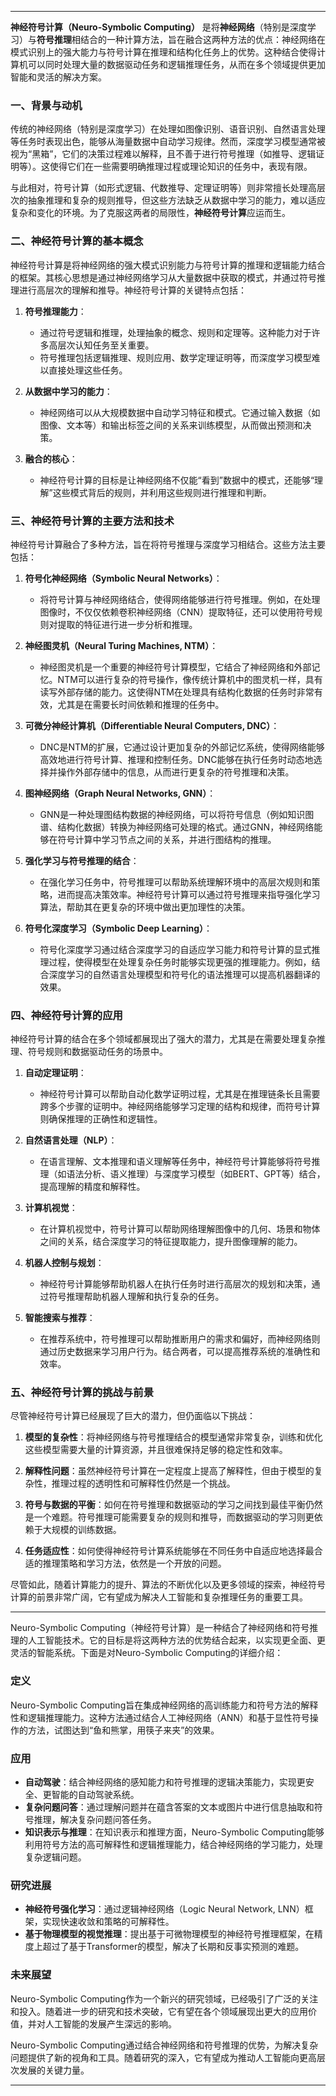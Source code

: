 
---

**神经符号计算（Neuro-Symbolic Computing）** 是将**神经网络**（特别是深度学习）与**符号推理**相结合的一种计算方法，旨在融合这两种方法的优点：神经网络在模式识别上的强大能力与符号计算在推理和结构化任务上的优势。这种结合使得计算机可以同时处理大量的数据驱动任务和逻辑推理任务，从而在多个领域提供更加智能和灵活的解决方案。

### 一、背景与动机

传统的神经网络（特别是深度学习）在处理如图像识别、语音识别、自然语言处理等任务时表现出色，能够从海量数据中自动学习规律。然而，深度学习模型通常被视为“黑箱”，它们的决策过程难以解释，且不善于进行符号推理（如推导、逻辑证明等）。这使得它们在一些需要明确推理过程或理论知识的任务中，表现有限。

与此相对，符号计算（如形式逻辑、代数推导、定理证明等）则非常擅长处理高层次的抽象推理和复杂的规则推导，但这些方法缺乏从数据中学习的能力，难以适应复杂和变化的环境。为了克服这两者的局限性，**神经符号计算**应运而生。

### 二、神经符号计算的基本概念

神经符号计算是将神经网络的强大模式识别能力与符号计算的推理和逻辑能力结合的框架。其核心思想是通过神经网络学习从大量数据中获取的模式，并通过符号推理进行高层次的理解和推导。神经符号计算的关键特点包括：

1. **符号推理能力**：
   - 通过符号逻辑和推理，处理抽象的概念、规则和定理等。这种能力对于许多高层次认知任务至关重要。
   - 符号推理包括逻辑推理、规则应用、数学定理证明等，而深度学习模型难以直接处理这些任务。

2. **从数据中学习的能力**：
   - 神经网络可以从大规模数据中自动学习特征和模式。它通过输入数据（如图像、文本等）和输出标签之间的关系来训练模型，从而做出预测和决策。

3. **融合的核心**：
   - 神经符号计算的目标是让神经网络不仅能“看到”数据中的模式，还能够“理解”这些模式背后的规则，并利用这些规则进行推理和判断。

### 三、神经符号计算的主要方法和技术

神经符号计算融合了多种方法，旨在将符号推理与深度学习相结合。这些方法主要包括：

1. **符号化神经网络（Symbolic Neural Networks）**：
   - 将符号计算与神经网络结合，使得网络能够进行符号推理。例如，在处理图像时，不仅仅依赖卷积神经网络（CNN）提取特征，还可以使用符号规则对提取的特征进行进一步分析和推理。

2. **神经图灵机（Neural Turing Machines, NTM）**：
   - 神经图灵机是一个重要的神经符号计算模型，它结合了神经网络和外部记忆。NTM可以进行复杂的符号操作，像传统计算机中的图灵机一样，具有读写外部存储的能力。这使得NTM在处理具有结构化数据的任务时非常有效，尤其是在需要长时间依赖和推理的任务中。

3. **可微分神经计算机（Differentiable Neural Computers, DNC）**：
   - DNC是NTM的扩展，它通过设计更加复杂的外部记忆系统，使得网络能够高效地进行符号计算、推理和控制任务。DNC能够在执行任务时动态地选择并操作外部存储中的信息，从而进行更复杂的符号推理和决策。

4. **图神经网络（Graph Neural Networks, GNN）**：
   - GNN是一种处理图结构数据的神经网络，可以将符号信息（例如知识图谱、结构化数据）转换为神经网络可处理的格式。通过GNN，神经网络能够在符号计算中学习节点之间的关系，并进行图结构的推理。

5. **强化学习与符号推理的结合**：
   - 在强化学习任务中，符号推理可以帮助系统理解环境中的高层次规则和策略，进而提高决策效率。神经符号计算可以通过符号推理来指导强化学习算法，帮助其在更复杂的环境中做出更加理性的决策。

6. **符号化深度学习（Symbolic Deep Learning）**：
   - 符号化深度学习通过结合深度学习的自适应学习能力和符号计算的显式推理过程，使得模型在处理复杂任务时能够实现更强的推理能力。例如，结合深度学习的自然语言处理模型和符号化的语法推理可以提高机器翻译的效果。

### 四、神经符号计算的应用

神经符号计算的结合在多个领域都展现出了强大的潜力，尤其是在需要处理复杂推理、符号规则和数据驱动任务的场景中。

1. **自动定理证明**：
   - 神经符号计算可以帮助自动化数学证明过程，尤其是在推理链条长且需要跨多个步骤的证明中。神经网络能够学习定理的结构和规律，而符号计算则确保推理的正确性和逻辑性。

2. **自然语言处理（NLP）**：
   - 在语言理解、文本推理和语义理解等任务中，神经符号计算能够将符号推理（如语法分析、语义推理）与深度学习模型（如BERT、GPT等）结合，提高理解的精度和解释性。

3. **计算机视觉**：
   - 在计算机视觉中，符号计算可以帮助网络理解图像中的几何、场景和物体之间的关系，结合深度学习的特征提取能力，提升图像理解的能力。

4. **机器人控制与规划**：
   - 神经符号计算能够帮助机器人在执行任务时进行高层次的规划和决策，通过符号推理帮助机器人理解和执行复杂的任务。

5. **智能搜索与推荐**：
   - 在推荐系统中，符号推理可以帮助推断用户的需求和偏好，而神经网络则通过历史数据来学习用户行为。结合两者，可以提高推荐系统的准确性和效率。

### 五、神经符号计算的挑战与前景

尽管神经符号计算已经展现了巨大的潜力，但仍面临以下挑战：

1. **模型的复杂性**：将神经网络与符号推理结合的模型通常非常复杂，训练和优化这些模型需要大量的计算资源，并且很难保持足够的稳定性和效率。
   
2. **解释性问题**：虽然神经符号计算在一定程度上提高了解释性，但由于模型的复杂性，推理过程的透明性和可解释性仍然是一个挑战。

3. **符号与数据的平衡**：如何在符号推理和数据驱动的学习之间找到最佳平衡仍然是一个难题。符号推理可能需要复杂的规则和推导，而数据驱动的学习则更依赖于大规模的训练数据。

4. **任务适应性**：如何使得神经符号计算系统能够在不同任务中自适应地选择最合适的推理策略和学习方法，依然是一个开放的问题。

尽管如此，随着计算能力的提升、算法的不断优化以及更多领域的探索，神经符号计算的前景非常广阔，它有望成为解决人工智能和复杂推理任务的重要工具。

---

Neuro-Symbolic Computing（神经符号计算）是一种结合了神经网络和符号推理的人工智能技术。它的目标是将这两种方法的优势结合起来，以实现更全面、更灵活的智能系统。下面是对Neuro-Symbolic Computing的详细介绍：

### 定义

Neuro-Symbolic Computing旨在集成神经网络的高训练能力和符号方法的解释性和逻辑推理能力。这种方法通过结合人工神经网络（ANN）和基于显性符号操作的方法，试图达到“鱼和熊掌，用筷子来夹”的效果。

### 应用

- **自动驾驶**：结合神经网络的感知能力和符号推理的逻辑决策能力，实现更安全、更智能的自动驾驶系统。
- **复杂问题问答**：通过理解问题并在蕴含答案的文本或图片中进行信息抽取和符号推理，解决复杂问题问答任务。
- **知识表示与推理**：在知识表示和推理方面，Neuro-Symbolic Computing能够利用符号方法的高可解释性和逻辑推理能力，结合神经网络的学习能力，处理复杂逻辑问题。

### 研究进展

- **神经符号强化学习**：通过逻辑神经网络（Logic Neural Network, LNN）框架，实现快速收敛和策略的可解释性。
- **基于物理模型的视觉推理**：提出基于可微物理模型的神经符号推理框架，在精度上超过了基于Transformer的模型，解决了长期和反事实预测的难题。

### 未来展望

Neuro-Symbolic Computing作为一个新兴的研究领域，已经吸引了广泛的关注和投入。随着进一步的研究和技术突破，它有望在各个领域展现出更大的应用价值，并对人工智能的发展产生深远的影响。

Neuro-Symbolic Computing通过结合神经网络和符号推理的优势，为解决复杂问题提供了新的视角和工具。随着研究的深入，它有望成为推动人工智能向更高层次发展的关键力量。

---





